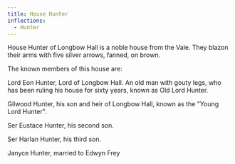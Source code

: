 ```yaml
---
title: House Hunter
inflections:
  - Hunter
---
```


House Hunter of Longbow Hall is a noble house from the Vale. They blazon their arms with five silver arrows, fanned, on brown.

The known members of this house are:

Lord Eon Hunter, Lord of Longbow Hall. An old man with gouty legs, who has been ruling his house for sixty years, known as Old Lord Hunter.

Gilwood Hunter, his son and heir of Longbow Hall, known as the "Young Lord Hunter".

Ser Eustace Hunter, his second son.

Ser Harlan Hunter, his third son.

Janyce Hunter, married to Edwyn Frey


